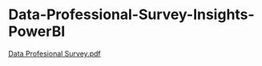 # Data-Professional-Survey-Insights-PowerBI

[Data Profesional Survey.pdf](https://github.com/Craig-Vaughan-R/Data-Professional-Survey-Insights-PowerBI/files/14935311/Data.Profesional.Survey.pdf)
